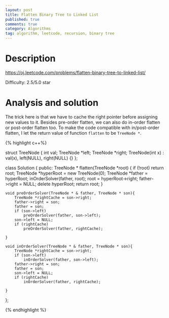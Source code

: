 ```yaml
---
layout: post
title: Flatten Binary Tree to Linked List 
published: true
comments: true
category: Algorithms
tag: algorithm, leetcode, recursion, binary tree
---
```





# Description

https://oj.leetcode.com/problems/flatten-binary-tree-to-linked-list/

Difficulty: 2.5/5.0 star


# Analysis and solution

The trick here is that we have to cache the right pointer before assigning new values to it. Besides pre-order flatten, we can also do in-order flatten or post-order flatten too. To make the code compatible with in/post-order flatten, I let the return value of function ``flatten`` to be ``TreeNode *``.

{% highlight c++%}

struct TreeNode {
    int val;
    TreeNode *left;
    TreeNode *right;
    TreeNode(int x) : val(x), left(NULL), right(NULL) {}
};

class Solution {
public:
    TreeNode * flatten(TreeNode *root) {
        if (!root)
            return root;
        TreeNode *hyperRoot = new TreeNode(0);
        TreeNode *father = hyperRoot;
        inOrderSolver(father, root);
        root = hyperRoot->right;
        father->right = NULL;
        delete hyperRoot;
        return root;
    }
    
    void preOrderSolver(TreeNode * & father, TreeNode * son){
        TreeNode *rightCache = son->right;
        father->right = son;
        father = son;
        if (son->left)
            preOrderSolver(father, son->left);
        son->left = NULL;
        if (rightCache)
            preOrderSolver(father, rightCache);
        
    }

    void inOrderSolver(TreeNode * & father, TreeNode * son){
        TreeNode *rightCache = son->right;
        if (son->left)
            inOrderSolver(father, son->left);        
        father->right = son;
        father = son;        
        son->left = NULL;
        if (rightCache)
            inOrderSolver(father, rightCache);
        
    }    
};

{% endhighlight %}